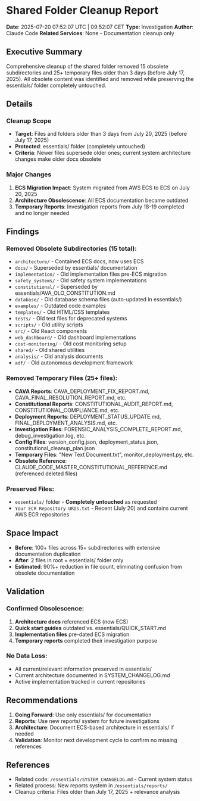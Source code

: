 # Shared Folder Cleanup Report
**Date**: 2025-07-20 07:52:07 UTC | 09:52:07 CET
**Type**: Investigation
**Author**: Claude Code
**Related Services**: None - Documentation cleanup only

## Executive Summary
Comprehensive cleanup of the shared folder removed 15 obsolete subdirectories and 25+ temporary files older than 3 days (before July 17, 2025). All obsolete content was identified and removed while preserving the essentials/ folder completely untouched.

## Details

### Cleanup Scope
- **Target**: Files and folders older than 3 days from July 20, 2025 (before July 17, 2025)
- **Protected**: essentials/ folder (completely untouched)
- **Criteria**: Newer files supersede older ones; current system architecture changes make older docs obsolete

### Major Changes
1. **ECS Migration Impact**: System migrated from AWS ECS to ECS on July 20, 2025
2. **Architecture Obsolescence**: All ECS documentation became outdated
3. **Temporary Reports**: Investigation reports from July 18-19 completed and no longer needed

## Findings

### Removed Obsolete Subdirectories (15 total):
- `architecture/` - Contained ECS docs, now uses ECS
- `docs/` - Superseded by essentials/ documentation  
- `implementation/` - Old implementation files pre-ECS migration
- `safety_systems/` - Old safety system implementations
- `constitutional/` - Superseded by essentials/AVA_OLO_CONSTITUTION.md
- `database/` - Old database schema files (auto-updated in essentials/)
- `examples/` - Outdated code examples
- `templates/` - Old HTML/CSS templates
- `tests/` - Old test files for deprecated systems
- `scripts/` - Old utility scripts
- `src/` - Old React components
- `web_dashboard/` - Old dashboard implementations
- `cost-monitoring/` - Old cost monitoring setup
- `shared/` - Old shared utilities
- `analysis/` - Old analysis documents
- `adf/` - Old autonomous development framework

### Removed Temporary Files (25+ files):
- **CAVA Reports**: CAVA_DEPLOYMENT_FIX_REPORT.md, CAVA_FINAL_RESOLUTION_REPORT.md, etc.
- **Constitutional Reports**: CONSTITUTIONAL_AUDIT_REPORT.md, CONSTITUTIONAL_COMPLIANCE.md, etc.
- **Deployment Reports**: DEPLOYMENT_STATUS_UPDATE.md, FINAL_DEPLOYMENT_ANALYSIS.md, etc.
- **Investigation Files**: FORENSIC_ANALYSIS_COMPLETE_REPORT.md, debug_investigation.log, etc.
- **Config Files**: version_config.json, deployment_status.json, constitutional_cleanup_plan.json
- **Temporary Files**: "New Text Document.txt", monitor_deployment.py, etc.
- **Obsolete Reference**: CLAUDE_CODE_MASTER_CONSTITUTIONAL_REFERENCE.md (referenced deleted files)

### Preserved Files:
- `essentials/` folder - **Completely untouched** as requested
- `Your ECR Repository URIs.txt` - Recent (July 20) and contains current AWS ECR repositories

## Space Impact
- **Before**: 100+ files across 15+ subdirectories with extensive documentation duplication
- **After**: 2 files in root + essentials/ folder only
- **Estimated**: 90%+ reduction in file count, eliminating confusion from obsolete documentation

## Validation
### Confirmed Obsolescence:
1. **Architecture docs** referenced ECS (now ECS)
2. **Quick start guides** outdated vs. essentials/QUICK_START.md
3. **Implementation files** pre-dated ECS migration  
4. **Temporary reports** completed their investigation purpose

### No Data Loss:
- All current/relevant information preserved in essentials/
- Current architecture documented in SYSTEM_CHANGELOG.md
- Active implementation tracked in current repositories

## Recommendations
1. **Going Forward**: Use only essentials/ for documentation
2. **Reports**: Use new reports/ system for future investigations
3. **Architecture**: Document ECS-based architecture in essentials/ if needed
4. **Validation**: Monitor next development cycle to confirm no missing references

## References
- Related code: `/essentials/SYSTEM_CHANGELOG.md` - Current system status
- Related process: New reports system in `/essentials/reports/`
- Cleanup criteria: Files older than July 17, 2025 + relevance analysis